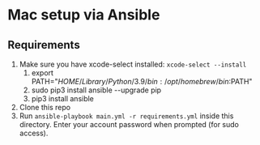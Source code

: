 # Mac setup via Ansible

## Requirements

1. Make sure you have xcode-select installed: `xcode-select --install`
   1. export PATH="$HOME/Library/Python/3.9/bin:/opt/homebrew/bin:$PATH"
   2. sudo pip3 install ansible --upgrade pip
   3. pip3 install ansible
2. Clone this repo
3. Run `ansible-playbook main.yml -r requirements.yml` inside this directory. Enter your account password when prompted (for sudo access).
